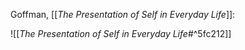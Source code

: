 Goffman, [[_The Presentation of Self in Everyday Life_]]:

![[_The Presentation of Self in Everyday Life_#^5fc212]]